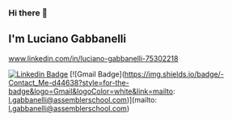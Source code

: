 ### Hi there 👋

## I'm Luciano Gabbanelli

www.linkedin.com/in/luciano-gabbanelli-75302218

[![Linkedin Badge](https://img.shields.io/badge/-Follow_Me-blue?style=for-the-badge&logo=Linkedin&logoColor=white&link=https://www.linkedin.com/in/luciano-gabbanelli-75302218///)](https://www.linkedin.com/in/luciano-gabbanelli-75302218/) [![Gmail Badge](https://img.shields.io/badge/-Contact_Me-d44638?style=for-the-badge&logo=Gmail&logoColor=white&link=mailto:	l.gabbanelli@assemblerschool.com)](mailto:	l.gabbanelli@assemblerschool.com)


<!--
**LuchoGabba/LuchoGabba** is a ✨ _special_ ✨ repository because its `README.md` (this file) appears on your GitHub profile.

Here are some ideas to get you started:

- 🔭 I’m currently working on ...
- 🌱 I’m currently learning ...
- 👯 I’m looking to collaborate on ...
- 🤔 I’m looking for help with ...
- 💬 Ask me about ...
- 📫 How to reach me: ...
- 😄 Pronouns: ...
- ⚡ Fun fact: ...
-->
